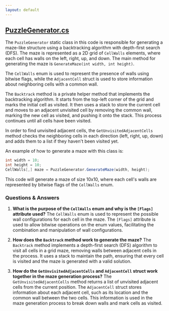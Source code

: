 ```yaml
---
layout: default
---
```


## [PuzzleGenerator.cs](https://github.com/corovcam/pipe-world/blob/main/Assets/Scripts/StaticClasses/PuzzleGenerator.cs)

The `PuzzleGenerator` static class in this code is responsible for generating a maze-like structure using a backtracking algorithm with depth-first search (DFS). The maze is represented as a 2D grid of `CellWalls` elements, where each cell has walls on the left, right, up, and down. The main method for generating the maze is `GenerateMaze(int width, int height)`.

The `CellWalls` enum is used to represent the presence of walls using bitwise flags, while the `AdjacentCell` struct is used to store information about neighboring cells with a common wall.

The `Backtrack` method is a private helper method that implements the backtracking algorithm. It starts from the top-left corner of the grid and marks the initial cell as visited. It then uses a stack to store the current cell and moves to an adjacent unvisited cell by removing the common wall, marking the new cell as visited, and pushing it onto the stack. This process continues until all cells have been visited.

In order to find unvisited adjacent cells, the `GetUnvisitedAdjacentCells` method checks the neighboring cells in each direction (left, right, up, down) and adds them to a list if they haven't been visited yet.

An example of how to generate a maze with this class is:

```csharp
int width = 10;
int height = 10;
CellWalls[,] maze = PuzzleGenerator.GenerateMaze(width, height);
```

This code will generate a maze of size 10x10, where each cell's walls are represented by bitwise flags of the `CellWalls` enum.

### Questions & Answers

1. **What is the purpose of the `CellWalls` enum and why is the `[Flags]` attribute used?**
   The `CellWalls` enum is used to represent the possible wall configurations for each cell in the maze. The `[Flags]` attribute is used to allow bitwise operations on the enum values, facilitating the combination and manipulation of wall configurations.

2. **How does the `Backtrack` method work to generate the maze?**
   The `Backtrack` method implements a depth-first search (DFS) algorithm to visit all cells in a grid maze, removing walls between adjacent cells in the process. It uses a stack to maintain the path, ensuring that every cell is visited and the maze is generated with a valid solution.

3. **How do the `GetUnvisitedAdjacentCells` and `AdjacentCell` struct work together in the maze generation process?**
   The `GetUnvisitedAdjacentCells` method returns a list of unvisited adjacent cells from the current position. The `AdjacentCell` struct stores information about each adjacent cell, such as its location and the common wall between the two cells. This information is used in the maze generation process to break down walls and mark cells as visited.